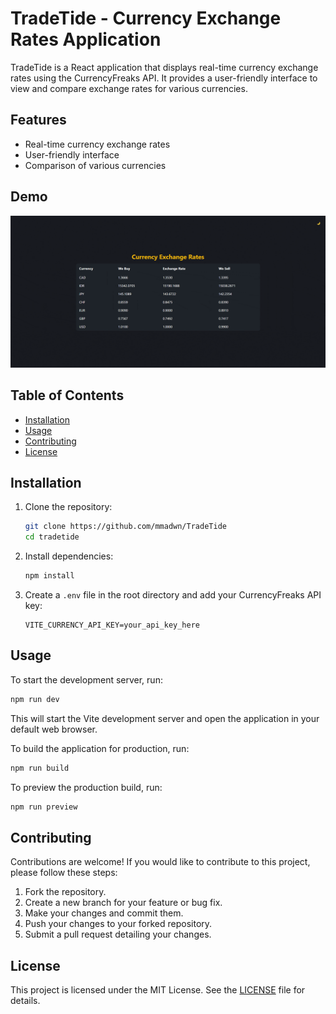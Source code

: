 # TradeTide - Currency Exchange Rates Application

TradeTide is a React application that displays real-time currency exchange rates using the CurrencyFreaks API. It provides a user-friendly interface to view and compare exchange rates for various currencies.

## Features

- Real-time currency exchange rates
- User-friendly interface
- Comparison of various currencies

## Demo

![TradeTide Demo](https://github.com/mmadwn/TradeTide/blob/main/tradetide.gif)

## Table of Contents

- [Installation](#installation)
- [Usage](#usage)
- [Contributing](#contributing)
- [License](#license)

## Installation

1. Clone the repository:
   ```bash
   git clone https://github.com/mmadwn/TradeTide
   cd tradetide
   ```

2. Install dependencies:
   ```bash
   npm install
   ```

3. Create a `.env` file in the root directory and add your CurrencyFreaks API key:
   ```plaintext
   VITE_CURRENCY_API_KEY=your_api_key_here
   ```

## Usage

To start the development server, run:
```bash
npm run dev
```
This will start the Vite development server and open the application in your default web browser.

To build the application for production, run:
```bash
npm run build
```

To preview the production build, run:
```bash
npm run preview
```

## Contributing

Contributions are welcome! If you would like to contribute to this project, please follow these steps:

1. Fork the repository.
2. Create a new branch for your feature or bug fix.
3. Make your changes and commit them.
4. Push your changes to your forked repository.
5. Submit a pull request detailing your changes.

## License

This project is licensed under the MIT License. See the [LICENSE](LICENSE) file for details.

